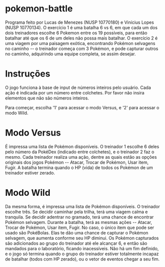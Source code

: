 # pokemon-battle

Programa feito por Lucas de Menezes (NUSP 10770180) e Vinícius Lopes (NUSP 10770134). O exercício 1 é uma batalha 6 vs 6, em que cada um dos dois treinadores escolhe 6 Pokemon entre os 19 possíveis, para então batalhar até que os 6 de um deles não possa mais batalhar. O exercício 2 é uma viagem por uma paisagem exótica, encontrando Pokémon selvagens no caminho -- o treinador começa com 3 Pokémon, e pode capturar outros no caminho, adquirindo uma equipe completa, se assim desejar.

# Instruções

O jogo funciona à base de input de números inteiros pelo usuário. Cada ação é indicada por um número entre colchetes. Por favor não insira elementos que não são números inteiros.

Para começar, escolha '1' para acessar o modo Versus, e '2' para acessar o modo Wild.

# Modo Versus

É impressa uma lista de Pokémon disponíveis. O treinador 1 escolhe 6 deles pelo número da PokéDex (indicado entre colchetes), e o treinador 2 faz o mesmo. Cada treinador realiza uma ação, dentre as quais estão as opções originais dos jogos Pokémon -- Atacar, Trocar de Pokémon, Usar item, Fugir. A batalha termina quando o HP (vida) de todos os Pokémon de um treinador estiver zerado.

# Modo Wild

Da mesma forma, é impressa uma lista de Pokémon disponíveis. O treinador escolhe três. Se decidir caminhar pela trilha, terá uma viagem calma e tranquila. Se decidir adentrar no gramado, terá uma chance de encontrar Pokémon selvagem. Durante a batalha, terá as mesmas ações -- Atacar, Trocar de Pokémon, Usar item, Fugir. No caso, o único item que pode ser usado são PokéBolas. Elas te dão uma chance de capturar o Pokémon selvagem, que aumenta conforme seu HP diminui. Os Pokémon capturados são adicionados ao grupo do treinador até ele alcançar 6, e então são mandados para o laboratório, ficando inacessíveis. Não há um fim definido, e o jogo só termina quando o grupo do treinador estiver totalmente incapaz de batalhar (todos com HP zerado), ou o vetor de eventos chegar a seu fim.
